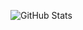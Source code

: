 ![GitHub Stats](https://github-readme-stats.vercel.app/api?username=nilyrofficial&show_icons=true&theme=tokyonight)
